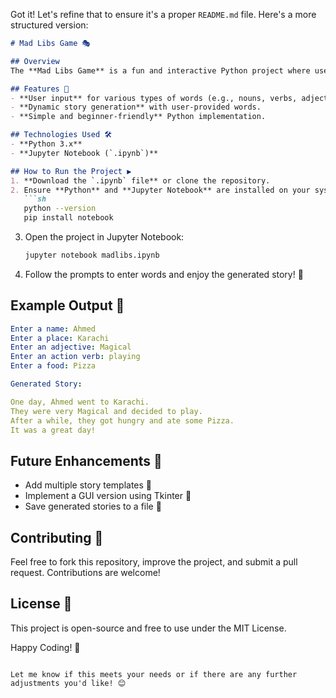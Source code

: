 Got it! Let's refine that to ensure it's a proper `README.md` file. Here's a more structured version:

```markdown
# Mad Libs Game 🎭

## Overview
The **Mad Libs Game** is a fun and interactive Python project where users provide random words (**nouns, verbs, adjectives, etc.**), which are then inserted into a pre-defined story template. The final output is a **humorous and unique story**.

## Features 🚀
- **User input** for various types of words (e.g., nouns, verbs, adjectives).
- **Dynamic story generation** with user-provided words.
- **Simple and beginner-friendly** Python implementation.

## Technologies Used 🛠️
- **Python 3.x**
- **Jupyter Notebook (`.ipynb`)**

## How to Run the Project ▶️
1. **Download the `.ipynb` file** or clone the repository.
2. Ensure **Python** and **Jupyter Notebook** are installed on your system:
   ```sh
   python --version
   pip install notebook
   ```
3. Open the project in Jupyter Notebook:
   ```sh
   jupyter notebook madlibs.ipynb
   ```
4. Follow the prompts to enter words and enjoy the generated story! 🎉

## Example Output 📜
```yaml
Enter a name: Ahmed  
Enter a place: Karachi  
Enter an adjective: Magical  
Enter an action verb: playing  
Enter a food: Pizza  

Generated Story:

One day, Ahmed went to Karachi.
They were very Magical and decided to play.
After a while, they got hungry and ate some Pizza.
It was a great day!
```

## Future Enhancements 🌟
- Add multiple story templates 📖
- Implement a GUI version using Tkinter 🎨
- Save generated stories to a file 📂

## Contributing 🤝
Feel free to fork this repository, improve the project, and submit a pull request. Contributions are welcome!

## License 📜
This project is open-source and free to use under the MIT License.

Happy Coding! 🚀
```

Let me know if this meets your needs or if there are any further adjustments you'd like! 😊